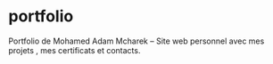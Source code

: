 # portfolio
Portfolio de Mohamed Adam Mcharek – Site web personnel avec mes projets , mes certificats et contacts.
